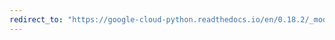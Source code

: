 ```yaml
---
redirect_to: "https://google-cloud-python.readthedocs.io/en/0.18.2/_modules/gcloud/bigtable/client.html"
---
```

